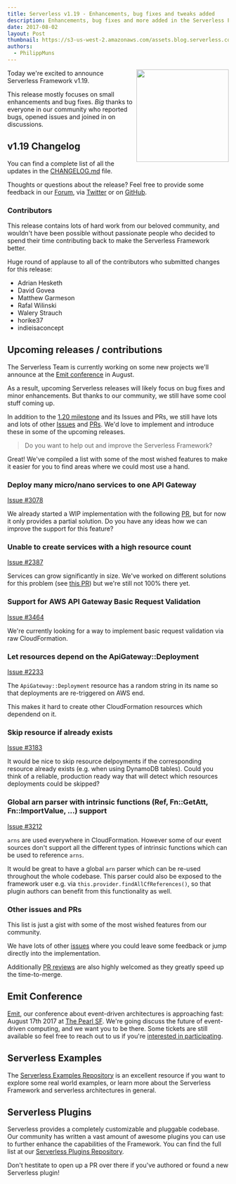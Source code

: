 ```yaml
---
title: Serverless v1.19 - Enhancements, bug fixes and tweaks added
description: Enhancements, bug fixes and more added in the Serverless Framework v1.19 release.
date: 2017-08-02
layout: Post
thumbnail: https://s3-us-west-2.amazonaws.com/assets.blog.serverless.com/framework-release-1.19.png
authors:
  - PhilippMuns
---
```


<img align="right" src="https://s3-us-west-2.amazonaws.com/assets.blog.serverless.com/framework-release-1.19.png" width="210px" >

Today we're excited to announce Serverless Framework v1.19.

This release mostly focuses on small enhancements and bug fixes. *Big* thanks to everyone in our community who reported bugs, opened issues and joined in on discussions.

## v1.19 Changelog

You can find a complete list of all the updates in the [CHANGELOG.md](https://github.com/serverless/serverless/blob/master/CHANGELOG.md) file.

Thoughts or questions about the release? Feel free to provide some feedback in our [Forum](https://forum.serverless.com), via [Twitter](https://twitter.com/goserverless) or on [GitHub](https://github.com/serverless/serverless).

### Contributors 

This release contains lots of hard work from our beloved community, and wouldn't have been possible without passionate people who decided to spend their time contributing back to make the Serverless Framework better.

Huge round of applause to all of the contributors who submitted changes for this release:

- Adrian Hesketh
- David Govea
- Matthew Garmeson
- Rafal Wilinski
- Walery Strauch
- horike37
- indieisaconcept


## Upcoming releases / contributions

The Serverless Team is currently working on some new projects we'll announce at the [Emit conference](http://www.emitconference.com/) in August.

As a result, upcoming Serverless releases will likely focus on bug fixes and minor enhancements. But thanks to our community, we still have some cool stuff coming up.

In addition to the [1.20 milestone](https://github.com/serverless/serverless/milestone/35) and its Issues and PRs, we still have lots and lots of other [Issues](https://github.com/serverless/serverless/issues) and [PRs](https://github.com/serverless/serverless/pulls). We'd love to implement and introduce these in some of the upcoming releases.

> Do you want to help out and improve the Serverless Framework?

Great! We've compiled a list with some of the most wished features to make it easier for you to find areas where we could most use a hand.

### Deploy many micro/nano services to one API Gateway

[Issue #3078](https://github.com/serverless/serverless/issues/3078)

We already started a WIP implementation with the following [PR](https://github.com/serverless/serverless/pull/3934), but for now it only provides a partial solution. Do you have any ideas how we can improve the support for this feature?

### Unable to create services with a high resource count

[Issue #2387](https://github.com/serverless/serverless/issues/2387)

Services can grow significantly in size. We've worked on different solutions for this problem (see [this PR](https://github.com/serverless/serverless/pull/3504)) but we're still not 100% there yet.

### Support for AWS API Gateway Basic Request Validation

[Issue #3464](https://github.com/serverless/serverless/issues/3464)

We're currently looking for a way to implement basic request validation via raw CloudFormation.

### Let resources depend on the ApiGateway::Deployment

[Issue #2233](https://github.com/serverless/serverless/issues/2233)

The `ApiGateway::Deployment` resource has a random string in its name so that deployments are re-triggered on AWS end.

This makes it hard to create other CloudFormation resources which dependend on it.

### Skip resource if already exists

[Issue #3183](https://github.com/serverless/serverless/issues/3183)

It would be nice to skip resource delpoyments if the corresponding resource already exists (e.g. when using DynamoDB tables). Could you think of a reliable, production ready way that will detect which resources deployments could be skipped?

### Global arn parser with intrinsic functions (Ref, Fn::GetAtt, Fn::ImportValue, ...) support

[Issue #3212](https://github.com/serverless/serverless/issues/3212)

`arns` are used everywhere in CloudFormation. However some of our event sources don't support all the different types of intrinsic functions which can be used to reference `arns`.

It would be great to have a global `arn` parser which can be re-used throughout the whole codebase. This parser could also be exposed to the framework user e.g. via `this.provider.findAllCfReferences()`, so that plugin authors can benefit from this functionality as well.

### Other issues and PRs

This list is just a gist with some of the most wished features from our community.

We have lots of other [issues](https://github.com/serverless/serverless/issues) where you could leave some feedback or jump directly into the implementation.

Additionally [PR reviews](https://github.com/serverless/serverless/pulls) are also highly welcomed as they greatly speed up the time-to-merge.

## Emit Conference

[Emit](http://www.emitconference.com/), our conference about event-driven architectures is approaching fast: August 17th 2017 at [The Pearl SF](http://thepearlsf.com/). We're going discuss the future of event-driven computing, and we want you to be there. Some tickets are still available so feel free to reach out to us if you're [interested in participating](https://emitconf.typeform.com/to/xUR4cm).

## Serverless Examples

The [Serverless Examples Repository](https://github.com/serverless/examples) is an excellent resource if you want to explore some real world examples, or learn more about the Serverless Framework and serverless architectures in general.

## Serverless Plugins

Serverless provides a completely customizable and pluggable codebase. Our community has written a vast amount of awesome plugins you can use to further enhance the capabilities of the Framework. You can find the full list at our [Serverless Plugins Repository](https://github.com/serverless/plugins).

Don't hestitate to open up a PR over there if you've authored or found a new Serverless plugin!
